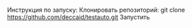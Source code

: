 Инструкция по запуску:
Клонировать репозиторий: git clone https://github.com/deccaid/testauto.git
Запустить
